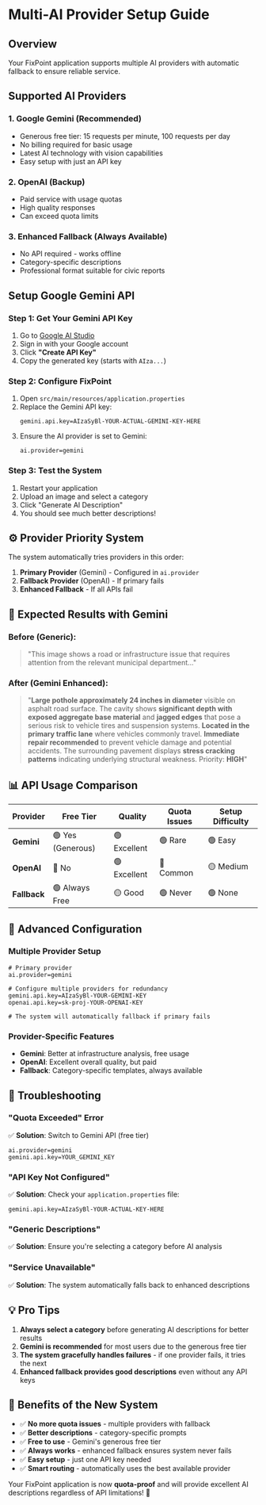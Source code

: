# Multi-AI Provider Setup Guide

## Overview

Your FixPoint application supports multiple AI providers with automatic fallback to ensure reliable service.

## Supported AI Providers

### 1. Google Gemini (Recommended)

- Generous free tier: 15 requests per minute, 100 requests per day
- No billing required for basic usage
- Latest AI technology with vision capabilities
- Easy setup with just an API key

### 2. OpenAI (Backup)

- Paid service with usage quotas
- High quality responses
- Can exceed quota limits

### 3. Enhanced Fallback (Always Available)

- No API required - works offline
- Category-specific descriptions
- Professional format suitable for civic reports

## Setup Google Gemini API

### Step 1: Get Your Gemini API Key

1. Go to [Google AI Studio](https://makersuite.google.com/app/apikey)
2. Sign in with your Google account
3. Click **"Create API Key"**
4. Copy the generated key (starts with `AIza...`)

### **Step 2: Configure FixPoint**

1. Open `src/main/resources/application.properties`
2. Replace the Gemini API key:
   ```properties
   gemini.api.key=AIzaSyBl-YOUR-ACTUAL-GEMINI-KEY-HERE
   ```
3. Ensure the AI provider is set to Gemini:
   ```properties
   ai.provider=gemini
   ```

### **Step 3: Test the System**

1. Restart your application
2. Upload an image and select a category
3. Click "Generate AI Description"
4. You should see much better descriptions!

## **⚙️ Provider Priority System**

The system automatically tries providers in this order:

1. **Primary Provider** (Gemini) - Configured in `ai.provider`
2. **Fallback Provider** (OpenAI) - If primary fails
3. **Enhanced Fallback** - If all APIs fail

## **🎯 Expected Results with Gemini**

### **Before (Generic):**

> "This image shows a road or infrastructure issue that requires attention from the relevant municipal department..."

### **After (Gemini Enhanced):**

> "**Large pothole approximately 24 inches in diameter** visible on asphalt road surface. The cavity shows **significant depth with exposed aggregate base material** and **jagged edges** that pose a serious risk to vehicle tires and suspension systems. **Located in the primary traffic lane** where vehicles commonly travel. **Immediate repair recommended** to prevent vehicle damage and potential accidents. The surrounding pavement displays **stress cracking patterns** indicating underlying structural weakness. Priority: **HIGH**"

## **📊 API Usage Comparison**

| **Provider** | **Free Tier**     | **Quality**  | **Quota Issues** | **Setup Difficulty** |
| ------------ | ----------------- | ------------ | ---------------- | -------------------- |
| **Gemini**   | 🟢 Yes (Generous) | 🟢 Excellent | 🟢 Rare          | 🟢 Easy              |
| **OpenAI**   | 🔴 No             | 🟢 Excellent | 🔴 Common        | 🟡 Medium            |
| **Fallback** | 🟢 Always Free    | 🟡 Good      | 🟢 Never         | 🟢 None              |

## **🔧 Advanced Configuration**

### **Multiple Provider Setup**

```properties
# Primary provider
ai.provider=gemini

# Configure multiple providers for redundancy
gemini.api.key=AIzaSyBl-YOUR-GEMINI-KEY
openai.api.key=sk-proj-YOUR-OPENAI-KEY

# The system will automatically fallback if primary fails
```

### **Provider-Specific Features**

- **Gemini**: Better at infrastructure analysis, free usage
- **OpenAI**: Excellent overall quality, but paid
- **Fallback**: Category-specific templates, always available

## **🚨 Troubleshooting**

### **"Quota Exceeded" Error**

✅ **Solution**: Switch to Gemini API (free tier)

```properties
ai.provider=gemini
gemini.api.key=YOUR_GEMINI_KEY
```

### **"API Key Not Configured"**

✅ **Solution**: Check your `application.properties` file:

```properties
gemini.api.key=AIzaSyBl-YOUR-ACTUAL-KEY-HERE
```

### **"Generic Descriptions"**

✅ **Solution**: Ensure you're selecting a category before AI analysis

### **"Service Unavailable"**

✅ **Solution**: The system automatically falls back to enhanced descriptions

## **💡 Pro Tips**

1. **Always select a category** before generating AI descriptions for better results
2. **Gemini is recommended** for most users due to the generous free tier
3. **The system gracefully handles failures** - if one provider fails, it tries the next
4. **Enhanced fallback provides good descriptions** even without any API keys

## **🎉 Benefits of the New System**

- ✅ **No more quota issues** - multiple providers with fallback
- ✅ **Better descriptions** - category-specific prompts
- ✅ **Free to use** - Gemini's generous free tier
- ✅ **Always works** - enhanced fallback ensures system never fails
- ✅ **Easy setup** - just one API key needed
- ✅ **Smart routing** - automatically uses the best available provider

Your FixPoint application is now **quota-proof** and will provide excellent AI descriptions regardless of API limitations! 🚀
